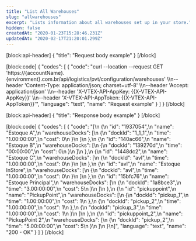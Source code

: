 ```yaml
---
title: "List All Warehouses"
slug: "allwarehouses"
excerpt: "Lists information about all warehouses set up in your store."
hidden: false
createdAt: "2020-01-23T15:28:46.231Z"
updatedAt: "2020-02-17T21:20:01.299Z"
---
```

[block:api-header]
{
  "title": "Request body example"
}
[/block]

[block:code]
{
  "codes": [
    {
      "code": "curl --location --request GET 'https://{accountName}.{environment}.com.br/api/logistics/pvt/configuration/warehouses' \\\n--header 'Content-Type: application/json; charset=utf-8' \\\n--header 'Accept: application/json' \\\n--header 'X-VTEX-API-AppKey: {{X-VTEX-API-AppKey}}' \\\n--header 'X-VTEX-API-AppToken: {{X-VTEX-API-AppToken}}'",
      "language": "text",
      "name": "Request example"
    }
  ]
}
[/block]

[block:api-header]
{
  "title": "Response body example"
}
[/block]

[block:code]
{
  "codes": [
    {
      "code": "[\n  {\n    \"id\": \"1937054\",\n    \"name\": \"Estoque A\",\n    \"warehouseDocks\": [\n      {\n        \"dockId\": \"1_1_1\",\n        \"time\": \"1.00:00:00\",\n        \"cost\": 0\n      }\n    ]\n  },\n  {\n    \"id\": \"140ac66\",\n    \"name\": \"Estoque B\",\n    \"warehouseDocks\": [\n      {\n        \"dockId\": \"139270d\",\n        \"time\": \"00:00:00\",\n        \"cost\": 0\n      }\n    ]\n  },\n  {\n    \"id\": \"1448dc2\",\n    \"name\": \"Estoque C\",\n    \"warehouseDocks\": [\n      {\n        \"dockId\": \"avl\",\n        \"time\": \"1.00:00:00\",\n        \"cost\": 0\n      }\n    ]\n  },\n  {\n    \"id\": \"avl\",\n    \"name\": \"Estoque InStore\",\n    \"warehouseDocks\": [\n      {\n        \"dockId\": \"avl\",\n        \"time\": \"1.00:00:00\",\n        \"cost\": 0\n      }\n    ]\n  },\n  {\n    \"id\": \"15bfc76\",\n    \"name\": \"Estoque Principal\",\n    \"warehouseDocks\": [\n      {\n        \"dockId\": \"1a8bce3\",\n        \"time\": \"3.00:00:00\",\n        \"cost\": 5\n      }\n    ]\n  },\n  {\n    \"id\": \"pickuppoint\",\n    \"name\": \"PickupPoint\",\n    \"warehouseDocks\": [\n      {\n        \"dockId\": \"pickup_1\",\n        \"time\": \"1.00:00:00\",\n        \"cost\": 1\n      },\n      {\n        \"dockId\": \"pickup_2\",\n        \"time\": \"1.00:00:00\",\n        \"cost\": 1\n      },\n      {\n        \"dockId\": \"pickup_3\",\n        \"time\": \"1.00:00:00\",\n        \"cost\": 1\n      }\n    ]\n  },\n  {\n    \"id\": \"pickuppoint_2\",\n    \"name\": \"PickupPoint 2\",\n    \"warehouseDocks\": [\n      {\n        \"dockId\": \"pickup_2\",\n        \"time\": \"5.00:00:00\",\n        \"cost\": 5\n      }\n    ]\n  }\n]",
      "language": "text",
      "name": "200 - OK"
    }
  ]
}
[/block]